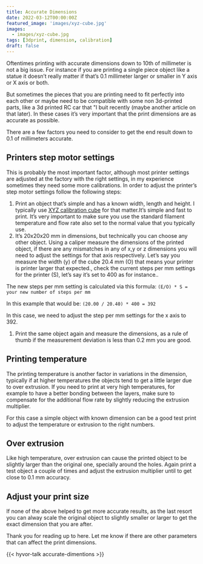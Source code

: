 ```yaml
---
title: Accurate Dimensions
date: 2022-03-12T00:00:00Z
featured_image: 'images/xyz-cube.jpg'
images:
  - images/xyz-cube.jpg
tags: [3dprint, dimension, calibration]
draft: false
---
```


Oftentimes printing with accurate dimensions down to 10th of millimeter is not a big issue. For instance if you are printing a single piece object like a statue it doesn’t really matter if that’s 0.1 millimeter larger or smaller in Y axis or X axis or both.

But sometimes the pieces that you are printing need to fit perfectly into each other or maybe need to be compatible with some non 3d-printed parts, like a 3d printed RC car that "I buit recently (maybe another article on that later).  In these cases it’s very important that the print dimensions are as accurate as possible.

There are a few factors you need to consider to get the end result down to 0.1 of millimeters accurate.

## Printers step motor settings

This is probably the most important factor, although most printer settings are adjusted at the factory with the right settings, in my experience sometimes they need some more calibrations. In order to adjust the printer’s step motor settings follow the following steps:

1. Print an object that’s simple and has a known width, length and height. I typically use [XYZ calibration cube](https://www.thingiverse.com/thing:1278865) for that matter.It’s simple and fast to print. It’s very important to make sure you use the standard filament temperature and flow rate also set to the normal value that you typically use.
1. It’s 20x20x20 mm in dimensions, but technically you can choose any other object.
Using a caliper measure the dimensions of the printed object, if there are any mismatches in any of x,y or z dimensions you will need to adjust the settings for that axis respectively. 
Let’s say you measure the width (y) of the cube 20.4 mm (O) that means your printer is printer larger that expected., check the current steps per mm settings for the printer (S), let’s say it’s set to 400 as for instance.. 

The new steps per mm setting is calculated via this formula: 
`(E/O) * S = your new number of steps per mm`

In this example that would be: `(20.00 / 20.40) * 400 = 392`

In this case, we need to adjust the step per mm settings for the x axis to 392.

1. Print the same object again and measure the dimensions, as a rule of thumb if the measurement deviation is less than 0.2 mm you are good. 

## Printing temperature

The printing temperature is another factor in variations in the dimension, typically if at higher temperatures the objects tend to get a little larger due to over extrusion. If you need to print at very high temperatures, for example to have a better bonding between the layers, make sure to compensate for the additional flow rate by slightly reducing the extrusion multiplier.

For this case a simple object with known dimension can be a good test print to adjust the temperature or extrusion to the right numbers.

## Over extrusion

Like high temperature, over extrusion can cause the printed object to be slightly larger than the original one, specially around the holes. Again print a test object a couple of times and adjust the extrusion multiplier until to get close to 0.1 mm accuracy.

## Adjust your print size

If none of the above helped to get more accurate results, as the last resort you can alway scale the original object to slightly smaller or larger to get the exact dimension that you are after.

Thank you for reading up to here. Let me know if there are other parameters that can affect the print dimensions.

{{< hyvor-talk accurate-dimentions >}}